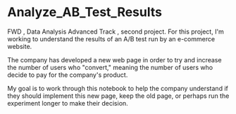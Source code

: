 # Analyze_AB_Test_Results
 FWD , Data Analysis Advanced Track , second project.
For this project, I'm working to understand the results of an A/B test run by an e-commerce website. 

The company has developed a new web page in order to try and increase the number of users who "convert," meaning the number of users who decide to pay for the company's product.

My goal is to work through this notebook to help the company understand if they should implement this new page, keep the old page, or perhaps run the experiment longer to make their decision.
